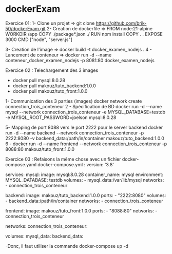 # dockerExam
Exercice 01:
1- Clone un projet 
 => git clone https://github.com/brik-50/dockerExam.git
2- Creation de dockerfile 
  => 
FROM node:21-alpine
WORKDIR /app
COPY ./package*.json ./
RUN npm install
COPY . .
EXPOSE 3000
CMD ["node", "server.js"]

3- Creation de l'image
 => docker build -t docker_examen_nodejs .
4 - Lancement de conteneur
  => docker run -d --name conteneur_docker_examen_nodejs -p 8081:80 docker_examen_nodejs

Exercice 02 :
Telechargement des 3 images 
 - docker pull mysql:8.0.28
 - docker pull makouz/tuto_backend:1.0.0
 - docker pull makouz/tuto_front:1.0.0

 1- Communication des 3 parties (images)
 docker network create connection_trois_conteneur
 2 - Spécification de BD
  docker run -d --name mysql --network connection_trois_conteneur -e MYSQL_DATABASE=testdb -e MYSQL_ROOT_PASSWORD=joelson mysql:8.0.28

5- Mapping de port 8088 vers le port 2222 pour le server backend 
docker run -d --name backend --network connection_trois_conteneur -p 2222:8080 -v backend_data:/path/in/container makouz/tuto_backend:1.0.0
6 - 
docker run -d --name frontend --network connection_trois_conteneur -p 8088:80 makouz/tuto_front:1.0.0

Exercice 03 :
Refaisons la même chose avec un fichier docker-compose.yaml
docker-compose.yml :
version: '3.8'

services:
  mysql:
    image: mysql:8.0.28
    container_name: mysql
    environment:
      MYSQL_DATABASE: testdb
    volumes:
      - mysql_data:/var/lib/mysql
    networks:
      - connection_trois_conteneur

  backend:
    image: makouz/tuto_backend:1.0.0
    ports:
      - "2222:8080"
    volumes:
      - backend_data:/path/in/container
    networks:
      - connection_trois_conteneur

  frontend:
    image: makouz/tuto_front:1.0.0
    ports:
      - "8088:80"
    networks:
      - connection_trois_conteneur

networks:
  connection_trois_conteneur:

volumes:
  mysql_data:
  backend_data:

-Donc, il faut utiliser la commande 
 docker-compose up -d
